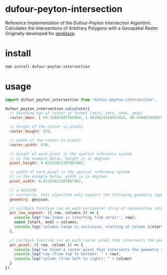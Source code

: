 # dufour-peyton-intersection
Reference Implementation of the Dufour-Peyton Intersection Algorithm.  Calculates the Intersections of Arbitrary Polygons with a Geospatial Raster.  Originally developed for [geoblaze](geoblaze.io).

# install
```bash
npm install dufour-peyton-intersection
```

# usage
```js
import dufour_peyton_intersection from "dufour-peyton-intersection";

dufour_peyton_intersection.calculate({
  // bounding box of raster in format [xmin, ymin, xmax, ymax]
  raster_bbox: [ 69.15892987765864, 1.4638624159537426, 90.43900703997244, 11.81870408668788],

  // height of the raster in pixels
  raster_height: 472,

  // width of the raster in pixels
  raster_width: 970,

  // height of each pixel in the spatial reference system
  // in the example below, height is in degrees
  pixel_height: 0.02193822387867402,

  // width of each pixel in the spatial reference system
  // in the example below, width is in degrees
  pixel_width: 0.02193822387867402,

  // a GeoJSON
  // currently, this algorithm only support the following geometry types: Polygon and MultiPolygon
  geometry: geojson,

  // callback function run on each horizontal strip of consecutive intersecting pixels
  per_row_segment: ({ row, columns }) => {
    console.log("row index is (starting from zero):", row);
    const [start, end] = columns;
    console.log(`columns range is inclusive, starting at column ${start} and ending at column ${end}`);
  },

  // callback function run on each raster pixel that intersects the geometry
  per_pixel: ({ row, column }) => {
    console.log("we found a raster pixel that intersects the geometry at");
    console.log("row (from top to bottom): " + row);
    console.log("column (from left to right): " + column)
  }
})
```
